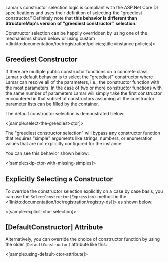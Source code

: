 <!--Title: Constructor Selection-->

Lamar's constructor selection logic is compliant with the ASP.Net Core DI specifications and uses their
definition of selecting the "greediest constructor." Definitely note that **this behavior is different than StructureMap's version of "greediest constructor" selection**.

Constructor selection can be happily overridden by using one of the mechanisms shown below or using custom
<[linkto:documentation/ioc/registration/policies;title=instance policies]>.

## Greediest Constructor

If there are multiple public constructor functions on a concrete class, Lamar's default behavior is to 
select the "greediest" constructor where Lamar can resolve all of the parameters, i.e., the constructor function with the most parameters. In the case of two or more
constructor functions with the same number of parameters Lamar will simply take the first constructor encountered
in that subset of constructors assuming all the constructor parameter lists can be filled by the container.

The default constructor selection is demonstrated below:

<[sample:select-the-greediest-ctor]>

The "greediest constructor selection" will bypass any constructor function that requires "simple" arguments
like strings, numbers, or enumeration values that are not explicitly configured for the instance.

You can see this behavior shown below:

<[sample:skip-ctor-with-missing-simples]>


## Explicitly Selecting a Constructor
To override the constructor selection explicitly on a case by case basis, you
can use the `SelectConstructor(Expression)` method in the <[linkto:documentation/ioc/registration/registry-dsl]>
as shown below:

<[sample:explicit-ctor-selection]>

## [DefaultConstructor] Attribute

Alternatively, you can override the choice of constructor function by using the 
older `[DefaultConstructor]` attribute like this:

<[sample:using-default-ctor-attribute]>


